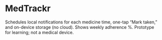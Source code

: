 # MedTrackr
Schedules local notifications for each medicine time, one-tap “Mark taken,” and on-device storage (no cloud). Shows weekly adherence %. Prototype for learning; not a medical device.

